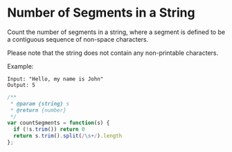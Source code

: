 # Number of Segments in a String

Count the number of segments in a string, where a segment is defined to be a contiguous sequence of non-space characters.

Please note that the string does not contain any non-printable characters.

Example:

    Input: "Hello, my name is John"
    Output: 5


```JavaScript
/**
 * @param {string} s
 * @return {number}
 */
var countSegments = function(s) {
  if (!s.trim()) return 0
  return s.trim().split(/\s+/).length
};
```
